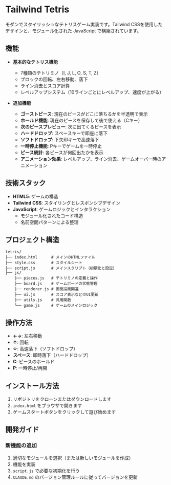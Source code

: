 # Tailwind Tetris

モダンでスタイリッシュなテトリスゲーム実装です。Tailwind CSSを使用したデザインと、モジュール化された JavaScript で構築されています。

## 機能

- **基本的なテトリス機能**
  - 7種類のテトリミノ（I, J, L, O, S, T, Z）
  - ブロックの回転、左右移動、落下
  - ライン消去とスコア計算
  - レベルアップシステム（10ラインごとにレベルアップ、速度が上がる）

- **追加機能**
  - **ゴーストピース**: 現在のピースがどこに落ちるかを半透明で表示
  - **ホールド機能**: 現在のピースを保存して後で使える（Cキー）
  - **次のピースプレビュー**: 次に出てくるピースを表示
  - **ハードドロップ**: スペースキーで即座に落下
  - **ソフトドロップ**: 下矢印キーで高速落下
  - **一時停止機能**: Pキーでゲームを一時停止
  - **ピース統計**: 各ピースが何回出たかを表示
  - **アニメーション効果**: レベルアップ、ライン消去、ゲームオーバー時のアニメーション

## 技術スタック

- **HTML5**: ゲームの構造
- **Tailwind CSS**: スタイリングとレスポンシブデザイン
- **JavaScript**: ゲームロジックとインタラクション
  - モジュール化されたコード構造
  - 名前空間パターンによる整理

## プロジェクト構造

```
tetris/
├── index.html      # メインのHTMLファイル
├── style.css       # スタイルシート
├── script.js       # メインスクリプト（初期化と設定）
├── js/
    ├── pieces.js   # テトリミノの定義と操作
    ├── board.js    # ゲームボードの状態管理
    ├── renderer.js # 画面描画関連
    ├── ui.js       # スコア表示などのUI更新
    ├── utils.js    # 汎用関数
    └── game.js     # ゲームのメインロジック
```

## 操作方法

- **←→**: 左右移動
- **↑**: 回転
- **↓**: 高速落下（ソフトドロップ）
- **スペース**: 即時落下（ハードドロップ）
- **C**: ピースのホールド
- **P**: 一時停止/再開

## インストール方法

1. リポジトリをクローンまたはダウンロードします
2. `index.html` をブラウザで開きます
3. ゲームスタートボタンをクリックして遊び始めます

## 開発ガイド

### 新機能の追加

1. 適切なモジュールを選択（または新しいモジュールを作成）
2. 機能を実装
3. `script.js` で必要な初期化を行う
4. `CLAUDE.md` のバージョン管理ルールに従ってバージョンを更新
